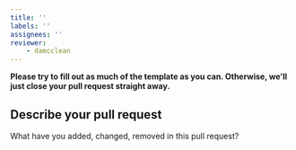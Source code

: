```yaml
---
title: ''
labels: ''
assignees: ''
reviewer:
    - damcclean
---
```


**Please try to fill out as much of the template as you can. Otherwise, we'll just close your pull request straight away.**

## Describe your pull request
What have you added, changed, removed in this pull request?
